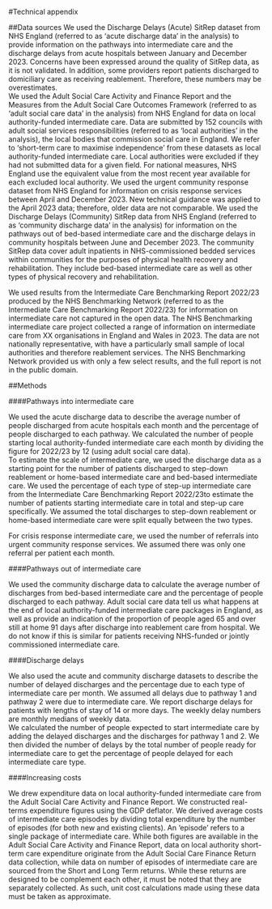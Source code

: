 #Technical appendix

##Data sources
We used the Discharge Delays (Acute) SitRep dataset from NHS England (referred to as ‘acute discharge data’ in the analysis) to provide information on the pathways into intermediate care and the discharge delays from acute hospitals between January and December 2023. Concerns have been expressed around the quality of SitRep data, as it is not validated. In addition, some providers report patients discharged to domiciliary care as receiving reablement. Therefore, these numbers may be overestimates.  
We used the Adult Social Care Activity and Finance Report and the Measures from the Adult Social Care Outcomes Framework (referred to as ‘adult social care data’ in the analysis) from NHS England for data on local authority-funded intermediate care. Data are submitted by 152 councils with adult social services responsibilities (referred to as ‘local authorities’ in the analysis), the local bodies that commission social care in England. We refer to ‘short-term care to maximise independence’ from these datasets as local authority-funded intermediate care. Local authorities were excluded if they had not submitted data for a given field. For national measures, NHS England use the equivalent value from the most recent year available for each excluded local authority.
We used the urgent community response dataset from NHS England for information on crisis response services between April and December 2023. New technical guidance was applied to the April 2023 data; therefore, older data are not comparable.
We used the Discharge Delays (Community) SitRep data from NHS England (referred to as ‘community discharge data’ in the analysis) for information on the pathways out of bed-based intermediate care and the discharge delays in community hospitals between June and December 2023. The community SitRep data cover adult inpatients in NHS-commissioned bedded services within communities for the purposes of physical health recovery and rehabilitation. They include bed-based intermediate care as well as other types of physical recovery and rehabilitation. 

We used results from the Intermediate Care Benchmarking Report 2022/23 produced by the NHS Benchmarking Network (referred to as the Intermediate Care Benchmarking Report 2022/23) for information on intermediate care not captured in the open data. The NHS Benchmarking intermediate care project collected a range of information on intermediate care from XX organisations in England and Wales in 2023. The data are not nationally representative, with have a particularly small sample of local authorities and therefore reablement services. The NHS Benchmarking Network provided us with only a few select results, and the full report is not in the public domain.   

##Methods

####Pathways into intermediate care

We used the acute discharge data to describe the average number of people discharged from acute hospitals each month and the percentage of people discharged to each pathway. 
We calculated the number of people starting local authority-funded intermediate care each month by dividing the figure for 2022/23 by 12 (using adult social care data).  
To estimate the scale of intermediate care, we used the discharge data as a starting point for the number of patients discharged to step-down reablement or home-based intermediate care and bed-based intermediate care. We used the percentage of each type of step-up intermediate care from the Intermediate Care Benchmarking Report 2022/23to estimate the number of patients starting intermediate care in total and step-up care specifically. We assumed the total discharges to step-down reablement or home-based intermediate care were split equally between the two types. 

For crisis response intermediate care, we used the number of referrals into urgent community response services. We assumed there was only one referral per patient each month. 

####Pathways out of intermediate care

We used the community discharge data to calculate the average number of discharges from bed-based intermediate care and the percentage of people discharged to each pathway.
Adult social care data tell us what happens at the end of local authority-funded intermediate care packages in England, as well as provide an indication of the proportion of people aged 65 and over still at home 91 days after discharge into reablement care from hospital. We do not know if this is similar for patients receiving NHS-funded or jointly commissioned intermediate care.

####Discharge delays

We also used the acute and community discharge datasets to describe the number of delayed discharges and the percentage due to each type of intermediate care per month. We assumed all delays due to pathway 1 and pathway 2 were due to intermediate care. We report discharge delays for patients with lengths of stay of 14 or more days. The weekly delay numbers are monthly medians of weekly data.  
We calculated the number of people expected to start intermediate care by adding the delayed discharges and the discharges for pathway 1 and 2. We then divided the number of delays by the total number of people ready for intermediate care to get the percentage of people delayed for each intermediate care type. 

####Increasing costs

We drew expenditure data on local authority-funded intermediate care from the Adult Social Care Activity and Finance Report. We constructed real-terms expenditure figures using the GDP deflator. We derived average costs of intermediate care episodes by dividing total expenditure by the number of episodes (for both new and existing clients). An ‘episode’ refers to a single package of intermediate care.
While both figures are available in the Adult Social Care Activity and Finance Report, data on local authority short-term care expenditure originate from the Adult Social Care Finance Return data collection, while data on number of episodes of intermediate care are sourced from the Short and Long Term returns. While these returns are designed to be complement each other, it must be noted that they are separately collected. As such, unit cost calculations made using these data must be taken as approximate.

